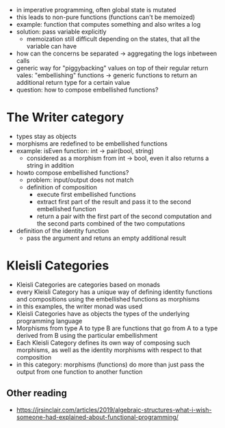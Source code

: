 -   in imperative programming, often global state is mutated
-   this leads to non-pure functions (functions can't be memoized)
-   example: function that computes something and also writes a log
-   solution: pass variable explicitly
    -   memoization still difficult depending on the states, that all the variable can have
-   how can the concerns be separated -> aggregating the logs inbetween calls
-   generic way for "piggybacking" values on top of their regular return vales: "embellishing" functions
    -> generic functions to return an additional return type for a certain value
-   question: how to compose embellished functions?

# The Writer category

-   types stay as objects
-   morphisms are redefined to be embellished functions
-   example: isEven function: int -> pair(bool, string)
    -   considered as a morphism from int -> bool, even it also returns a string in addition
-   howto compose embellished functions?
    -   problem: input/output does not match
    -   definition of composition
        -   execute first embellished functions
        -   extract first part of the result and pass it to the second embellished function
        -   return a pair with the first part of the second computation and the second parts combined of the two computations
-   definition of the identity function
    -   pass the argument and retuns an empty additional result

# Kleisli Categories

-   Kleisli Categories are categories based on monads
-   every Kleisli Category has a unique way of defining identity functions and compositions using the embellished functions as morphisms
-   in this examples, the writer monad was used
-   Kleisli Categories have as objects the types of the underlying programming language
-   Morphisms from type A to type B are functions that go from A to a type derived from B using the particular embellishment
-   Each Kleisli Category defines its own way of composing such morphisms, as well as the identity morphisms with respect to that composition
-   in this category: morphisms (functions) do more than just pass the output from one function to another function

## Other reading

-   https://jrsinclair.com/articles/2019/algebraic-structures-what-i-wish-someone-had-explained-about-functional-programming/
